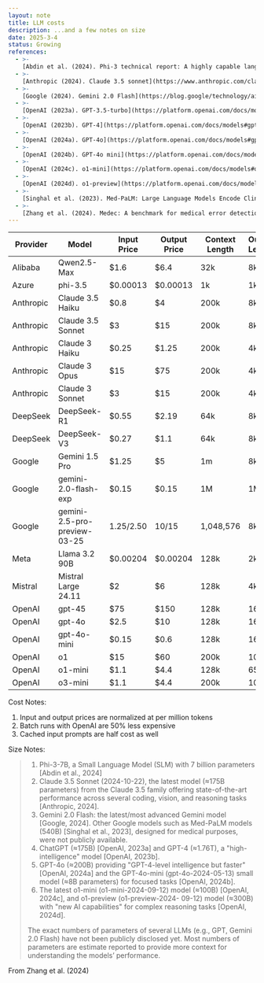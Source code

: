 ```yaml
---
layout: note
title: LLM costs
description: ...and a few notes on size
date: 2025-3-4
status: Growing
references:
  - >-
    [Abdin et al. (2024). Phi-3 technical report: A highly capable language model locally on your phone](https://arxiv.org/abs/2404.14219)
  - >-
    [Anthropic (2024). Claude 3.5 sonnet](https://www.anthropic.com/claude/sonnet)
  - >-
    [Google (2024). Gemini 2.0 Flash](https://blog.google/technology/ai/gemini-2-0/)
  - >-
    [OpenAI (2023a). GPT-3.5-turbo](https://platform.openai.com/docs/models#gpt-3-5-turbo)
  - >-
    [OpenAI (2023b). GPT-4](https://platform.openai.com/docs/models#gpt-4-turbo-and-gpt-4)
  - >-
    [OpenAI (2024a). GPT-4o](https://platform.openai.com/docs/models#gpt-4o)
  - >-
    [OpenAI (2024b). GPT-4o mini](https://platform.openai.com/docs/models#gpt-4o-mini)
  - >-
    [OpenAI (2024c). o1-mini](https://platform.openai.com/docs/models#o1)
  - >-
    [OpenAI (2024d). o1-preview](https://platform.openai.com/docs/models#o1-preview)
  - >-
    [Singhal et al. (2023). Med-PaLM: Large Language Models Encode Clinical Knowledge](https://arxiv.org/abs/2212.13138)
  - >-
    [Zhang et al. (2024). Medec: A benchmark for medical error detection and correction in clinical notes](https://arxiv.org/pdf/2412.19260)
---
```



| Provider  | Model                | Input Price | Output Price | Context Length | Output Length | Model Size |
|-----------|----------------------|-------------|--------------|----------------|---------------|------------|
| Alibaba   | Qwen2.5-Max          | $1.6        | $6.4         | 32k            | 8k            |            |
| Azure     | phi-3.5              | $0.00013    | $0.00013     | 1k             | 1k            |            |
| Anthropic | Claude 3.5 Haiku     | $0.8        | $4           | 200k           | 8k            |            |
| Anthropic | Claude 3.5 Sonnet    | $3          | $15          | 200k           | 8k            | ≈175B      |
| Anthropic | Claude 3 Haiku       | $0.25       | $1.25        | 200k           | 4k            |            |
| Anthropic | Claude 3 Opus        | $15         | $75          | 200k           | 4k            |            |
| Anthropic | Claude 3 Sonnet      | $3          | $15          | 200k           | 4k            |            |
| DeepSeek  | DeepSeek-R1          | $0.55       | $2.19        | 64k            | 8k            |            |
| DeepSeek  | DeepSeek-V3          | $0.27       | $1.1         | 64k            | 8k            |            |
| Google    | Gemini 1.5 Pro       | $1.25       | $5           | 1m             | 8k            |            |
| Google    | gemini-2.0-flash-exp | $0.15       | $0.15        | 1M             | 1M            |            |
| Google    | gemini-2.5-pro-preview-03-25 | $1.25/$2.50    | $10/$15         | 1,048,576      | 8k            |            |
| Meta      | Llama 3.2 90B        | $0.00204    | $0.00204     | 128k           | 2k            |            |
| Mistral   | Mistral Large 24.11  | $2          | $6           | 128k           | 4k            |            |
| OpenAI    | gpt-45               | $75         | $150         | 128k           | 16k           | ≈200B      | 
| OpenAI    | gpt-4o               | $2.5        | $10          | 128k           | 16k           | ≈200B      |
| OpenAI    | gpt-4o-mini          | $0.15       | $0.6         | 128k           | 16k           | ≈8B        |
| OpenAI    | o1                   | $15         | $60          | 200k           | 100k          |            |
| OpenAI    | o1-mini              | $1.1        | $4.4         | 128k           | 65k           | ≈100B      |
| OpenAI    | o3-mini              | $1.1        | $4.4         | 200k           | 100k          |            |

Cost Notes:
1. Input and output prices are normalized at per million tokens
2. Batch runs with OpenAI are 50% less expensive
3. Cached input prompts are half cost as well

Size Notes:
> 1. Phi-3-7B, a Small Language Model (SLM) with 7 billion parameters [Abdin et al., 2024]
> 2. Claude 3.5 Sonnet (2024-10-22), the latest model (≈175B parameters) from the Claude 3.5 family offering
>    state-of-the-art performance across several coding, vision, and reasoning tasks [Anthropic, 2024].
> 3. Gemini 2.0 Flash: the latest/most advanced Gemini model [Google, 2024]. Other Google models such as
>    Med-PaLM models (540B) [Singhal et al., 2023], designed for medical purposes, were not publicly available.
> 4. ChatGPT (≈175B) [OpenAI, 2023a] and GPT-4 (≈1.76T), a "high-intelligence" model [OpenAI, 2023b].
> 5. GPT-4o (≈200B) providing "GPT-4-level intelligence but faster" [OpenAI, 2024a] and the GPT-4o-mini
>    (gpt-4o-2024-05-13) small model (≈8B parameters) for focused tasks [OpenAI, 2024b].
> 6. The latest o1-mini (o1-mini-2024-09-12) model (≈100B) [OpenAI, 2024c], and o1-preview (o1-preview-2024-
>    09-12) model (≈300B) with "new AI capabilities" for complex reasoning tasks [OpenAI, 2024d]. 
> 
> The exact numbers of parameters of several LLMs (e.g., GPT, Gemini 2.0 Flash) have not been publicly disclosed yet.
> Most numbers of parameters are estimate reported to provide more context for understanding the models’ performance.

From Zhang et al. (2024)
